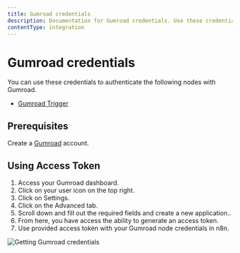 ```yaml
---
title: Gumroad credentials
description: Documentation for Gumroad credentials. Use these credentials to authenticate Gumroad in n8n, a workflow automation platform.
contentType: integration
---
```


# Gumroad credentials

You can use these credentials to authenticate the following nodes with Gumroad.

- [Gumroad Trigger](/integrations/builtin/trigger-nodes/n8n-nodes-base.gumroadtrigger/)

## Prerequisites

Create a [Gumroad](https://gumroad.com/) account.

## Using Access Token

1. Access your Gumroad dashboard.
2. Click on your user icon on the top right.
3. Click on Settings.
4. Click on the Advanced tab.
5. Scroll down and fill out the required fields and create a new application..
6. From here, you have access the ability to generate an access token.
7. Use provided access token with your Gumroad node credentials in n8n.

![Getting Gumroad credentials](/_images/integrations/builtin/credentials/gumroad/using-access-token.gif)

